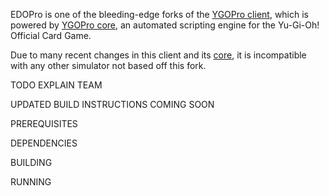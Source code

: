EDOPro is one of the bleeding-edge forks of the [YGOPro client](https://github.com/Fluorohydride/ygopro), which is powered by [YGOPro core](https://github.com/Fluorohydride/ygopro-core), an automated scripting engine for the Yu-Gi-Oh! Official Card Game.

Due to many recent changes in this client and its [core](https://github.com/edo9300/ygopro-core), it is incompatible with any other simulator not based off this fork.

TODO EXPLAIN TEAM

UPDATED BUILD INSTRUCTIONS COMING SOON

PREREQUISITES

DEPENDENCIES

BUILDING

RUNNING

